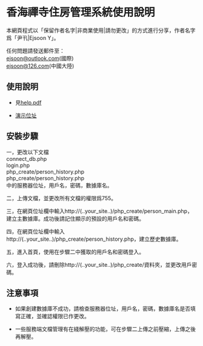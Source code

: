 香海禪寺住房管理系統使用說明
=========
本網頁程式以「保留作者名字|非商業使用|請勿更改」的方式進行分享，作者名字爲「尹卂|Ejsoon Y」。

任何問題請發送郵件至：<br>
ejsoon@outlook.com(國際)<br>
ejsoon@126.com(中國大陸)

使用說明
---
* 見[help.pdf](https://github.com/ejsoonyang/heohoh/raw/master/help.pdf)

* [演示位址](http://ejsoon.jlljxcx.com/wuhehe)

安裝步驟
---
一，更改以下文檔<br>
 connect_db.php<br>
 login.php<br>
 php_create/person_history.php<br>
 php_create/person_history.php<br>
中的服務器位址，用戶名，密碼，數據庫名。

二，上傳文檔，並更改所有文檔的權限爲755。

三，在網頁位址欄中輸入http://(..your_site..)/php_create/person_main.php，建立主數據庫。成功後請記住顯示的預設的用戶名和密碼。

四，在網頁位址欄中輸入http://(..your_site..)/php_create/person_history.php，建立歷史數據庫。

五，進入首頁，使用在步驟二中獲取的用戶名和密碼登入。

六，登入成功後，請刪除http://(..your_site..)/php_create/資料夾，並更改用戶密碼。

注意事項
---
* 如果創建數據庫不成功，請檢查服務器位址，用戶名，密碼，數據庫名是否填寫正確，並確認權限已作更改。

* 一些服務端文檔管理有在綫解壓的功能，可在步驟二上傳之前壓縮，上傳之後再解壓。
